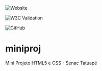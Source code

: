![Website](https://img.shields.io/website?url=https%3A%2F%2Feddiemee.github.io%2Fminiproj%2F)

![W3C Validation](https://img.shields.io/w3c-validation/html?targetUrl=https%3A%2F%2Feddiemee.github.io%2Fminiproj%2F)

![GitHub](https://img.shields.io/github/license/eddiemee/miniproj)
# miniproj
Mini Projeto HTML5 e CSS - Senac Tatuapé

